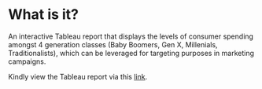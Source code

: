 # What is it?
An interactive Tableau report that displays the levels of consumer spending amongst 4 generation classes (Baby Boomers, Gen X, Millenials, Traditionalists), which can be leveraged for targeting purposes in marketing campaigns.

Kindly view the Tableau report via this [link](https://public.tableau.com/app/profile/john6962/viz/ConsumerSpendingbyGeneration_16157440951260/Dashboard1).
